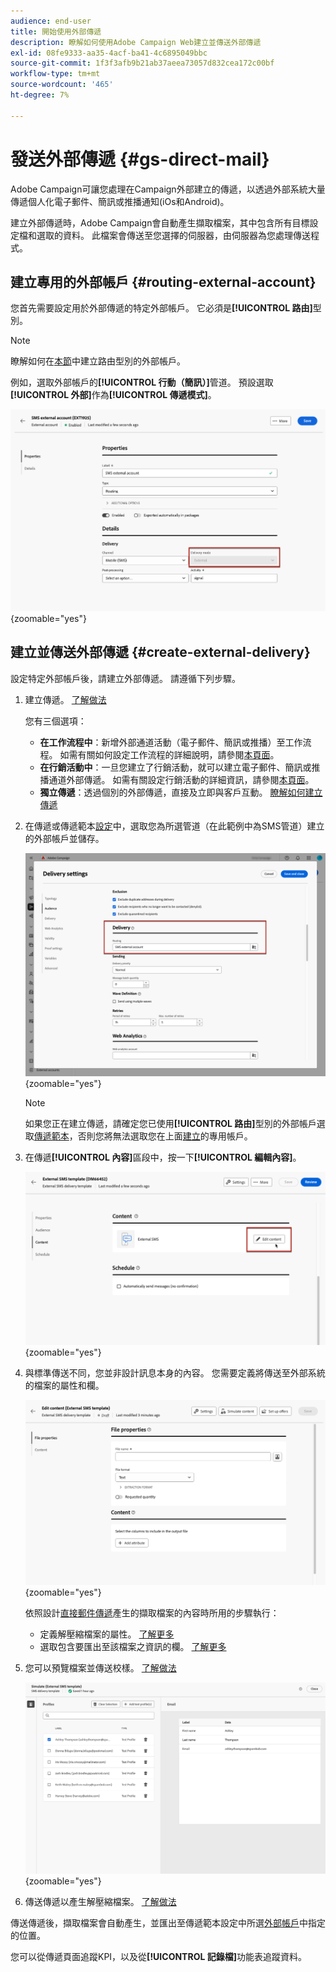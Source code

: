 ```yaml
---
audience: end-user
title: 開始使用外部傳遞
description: 瞭解如何使用Adobe Campaign Web建立並傳送外部傳遞
exl-id: 08fe9333-aa35-4acf-ba41-4c6895049bbc
source-git-commit: 1f3f3afb9b21ab37aeea73057d832cea172c00bf
workflow-type: tm+mt
source-wordcount: '465'
ht-degree: 7%

---
```


# 發送外部傳遞 {#gs-direct-mail}


Adobe Campaign可讓您處理在Campaign外部建立的傳遞，以透過外部系統大量傳遞個人化電子郵件、簡訊或推播通知(iOs和Android)。

<!--The supported channels are Email, Mobile (SMS), and Push (iOs and Android).-->

建立外部傳遞時，Adobe Campaign會自動產生擷取檔案，其中包含所有目標設定檔和選取的資料。 此檔案會傳送至您選擇的伺服器，由伺服器為您處理傳送程式。

## 建立專用的外部帳戶 {#routing-external-account}

您首先需要設定用於外部傳遞的特定外部帳戶。 它必須是&#x200B;**[!UICONTROL 路由]**&#x200B;型別。

>[!NOTE]
>
>瞭解如何在[本節](../administration/external-account.md#routing)中建立路由型別的外部帳戶。

例如，選取外部帳戶的&#x200B;**[!UICONTROL 行動（簡訊）]**&#x200B;管道。 預設選取&#x200B;**[!UICONTROL 外部]**&#x200B;作為&#x200B;**[!UICONTROL 傳遞模式]**。

![](../administration/assets/external-account-delivery-mode.png){zoomable="yes"}

## 建立並傳送外部傳遞 {#create-external-delivery}

設定特定外部帳戶後，請建立外部傳遞。 請遵循下列步驟。

1. 建立傳遞。 [了解做法](create-deliveries.md)

   您有三個選項：

   * **在工作流程中**：新增外部通道活動（電子郵件、簡訊或推播）至工作流程。 如需有關如何設定工作流程的詳細說明，請參閱[本頁面](../workflows/gs-workflow-creation.md)。
   * **在行銷活動中**：一旦您建立了行銷活動，就可以建立電子郵件、簡訊或推播通道外部傳遞。 如需有關設定行銷活動的詳細資訊，請參閱[本頁面](../campaigns/gs-campaigns.md)。
   * **獨立傳遞**：透過個別的外部傳遞，直接及立即與客戶互動。 [瞭解如何建立傳遞](../msg/gs-deliveries.md)

1. 在傳遞或傳遞範本[設定](../advanced-settings/delivery-settings.md)中，選取您為所選管道（在此範例中為SMS管道）建立的外部帳戶並儲存。

   ![](assets/external-delivery-routing.png){zoomable="yes"}

   >[!NOTE]
   >
   >如果您正在建立傳遞，請確定您已使用&#x200B;**[!UICONTROL 路由]**&#x200B;型別的外部帳戶選取[傳遞範本](delivery-template.md)，否則您將無法選取您在上面[建立](#routing-external-account)的專用帳戶。

1. 在傳遞&#x200B;**[!UICONTROL 內容]**&#x200B;區段中，按一下&#x200B;**[!UICONTROL 編輯內容]**。

   ![](assets/external-delivery-edit-content.png){zoomable="yes"}

1. 與標準傳送不同，您並非設計訊息本身的內容。 您需要定義將傳送至外部系統的檔案的屬性和欄。

   ![](assets/external-delivery-file-properties.png){zoomable="yes"}

   依照設計[直接郵件傳遞](../direct-mail/content-direct-mail.md)產生的擷取檔案的內容時所用的步驟執行：

   * 定義解壓縮檔案的屬性。 [了解更多](../direct-mail/content-direct-mail.md#properties)
   * 選取包含要匯出至該檔案之資訊的欄。 [了解更多](../direct-mail/content-direct-mail.md#content)

1. 您可以預覽檔案並傳送校樣<!--not in UI right now - to check-->。 [了解做法](../direct-mail/send-direct-mail.md#preview-dm)

   ![](assets/external-delivery-simulate.png){zoomable="yes"}

1. 傳送傳遞以產生解壓縮檔案。 [了解做法](../direct-mail/send-direct-mail.md#send-dm)

傳送傳遞後，擷取檔案會自動產生，並匯出至傳遞範本設定中所選[外部帳戶](../administration/external-account.md#create-ext-account)中指定的位置。

您可以從傳遞頁面追蹤KPI，以及從&#x200B;**[!UICONTROL 記錄檔]**&#x200B;功能表追蹤資料。
